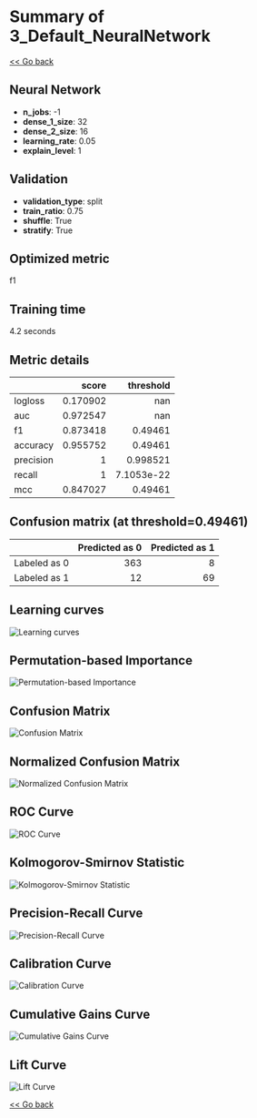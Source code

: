 # Summary of 3_Default_NeuralNetwork

[<< Go back](../README.md)


## Neural Network
- **n_jobs**: -1
- **dense_1_size**: 32
- **dense_2_size**: 16
- **learning_rate**: 0.05
- **explain_level**: 1

## Validation
 - **validation_type**: split
 - **train_ratio**: 0.75
 - **shuffle**: True
 - **stratify**: True

## Optimized metric
f1

## Training time

4.2 seconds

## Metric details
|           |    score |    threshold |
|:----------|---------:|-------------:|
| logloss   | 0.170902 | nan          |
| auc       | 0.972547 | nan          |
| f1        | 0.873418 |   0.49461    |
| accuracy  | 0.955752 |   0.49461    |
| precision | 1        |   0.998521   |
| recall    | 1        |   7.1053e-22 |
| mcc       | 0.847027 |   0.49461    |


## Confusion matrix (at threshold=0.49461)
|              |   Predicted as 0 |   Predicted as 1 |
|:-------------|-----------------:|-----------------:|
| Labeled as 0 |              363 |                8 |
| Labeled as 1 |               12 |               69 |

## Learning curves
![Learning curves](learning_curves.png)

## Permutation-based Importance
![Permutation-based Importance](permutation_importance.png)
## Confusion Matrix

![Confusion Matrix](confusion_matrix.png)


## Normalized Confusion Matrix

![Normalized Confusion Matrix](confusion_matrix_normalized.png)


## ROC Curve

![ROC Curve](roc_curve.png)


## Kolmogorov-Smirnov Statistic

![Kolmogorov-Smirnov Statistic](ks_statistic.png)


## Precision-Recall Curve

![Precision-Recall Curve](precision_recall_curve.png)


## Calibration Curve

![Calibration Curve](calibration_curve_curve.png)


## Cumulative Gains Curve

![Cumulative Gains Curve](cumulative_gains_curve.png)


## Lift Curve

![Lift Curve](lift_curve.png)



[<< Go back](../README.md)
